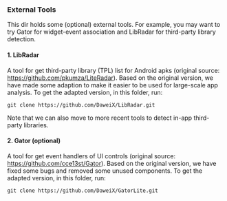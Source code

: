 ### External Tools

This dir holds some (optional) external tools. For example, you may want to try Gator for widget-event association and LibRadar for third-party library detection.

#### 1. LibRadar
A tool for get third-party library (TPL) list for Android apks (original source: https://github.com/pkumza/LiteRadar). Based on the original version, we have made some adaption to make it easier to be used for large-scale app analysis. To get the adapted version, in this folder, run:
```commandline
git clone https://github.com/DaweiX/LibRadar.git
```
Note that we can also move to more recent tools to detect in-app third-party libraries.

#### 2. Gator (optional)
A tool for get event handlers of UI controls (original source: https://github.com/cce13st/Gator). Based on the original version, we have fixed some bugs and removed some unused components. To get the adapted version, in this folder, run: 
```commandline
git clone https://github.com/DaweiX/GatorLite.git
```